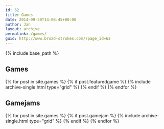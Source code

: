 ```yaml
---
id: 62
title: Games
date: 2014-09-29T14:08:45+00:00
author: Jan
layout: archive
permalink: /games/
guid: http://www.broad-strokes.com/?page_id=62
---
```


{% include base_path %}

<h2>Games</h2>

<div class="grid__wrapper clearfix">
  {% for post in site.games %}
    {% if post.featuredgame %}
      {% include archive-single.html type="grid" %}
    {% endif %}
  {% endfor %}
</div>

<h2>Gamejams</h2>

<div class="grid__wrapper clearfix">
  {% for post in site.games %}
    {% if post.gamejam %}
      {% include archive-single.html type="grid" %}
    {% endif %}
  {% endfor %}
</div>